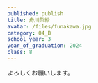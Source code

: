 ```yaml
---
published: publish
title: 舟川梨紗
avatar: /files/funakawa.jpg
category: 04_B
school_year: 3
year_of_graduation: 2024
class: 8
---
```

よろしくお願いします。